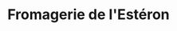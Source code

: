 ---
title: "Fromagerie de l'Estéron"
url: /la-roquette-sur-var/fromagerie-de-lesteron/
shop: Käse
---